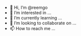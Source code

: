 - 👋 Hi, I’m @reemgo
- 👀 I’m interested in ...
- 🌱 I’m currently learning ...
- 💞️ I’m looking to collaborate on ...
- 📫 How to reach me ...

<!---
reemgo/reemgo is a ✨ special ✨ repository because its `README.md` (this file) appears on your GitHub profile.
You can click the Preview link to take a look at your changes.
--->

